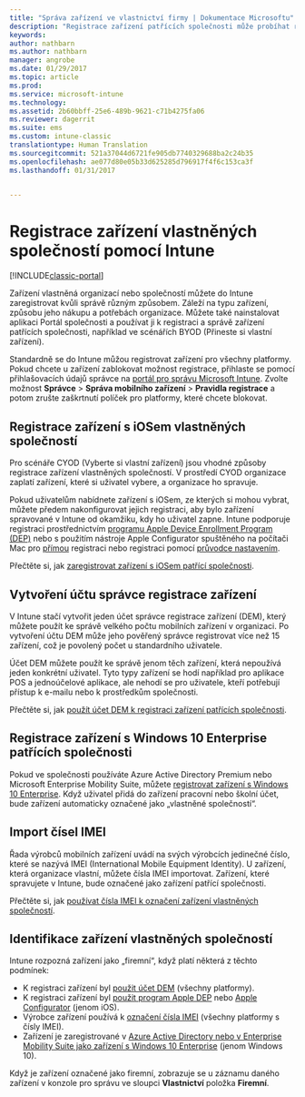 ```yaml
---
title: "Správa zařízení ve vlastnictví firmy | Dokumentace Microsoftu"
description: "Registrace zařízení patřících společnosti může probíhat různě. Záleží vždy na typu zařízení, způsobu nákupu a potřebách organizace."
keywords: 
author: nathbarn
ms.author: nathbarn
manager: angrobe
ms.date: 01/29/2017
ms.topic: article
ms.prod: 
ms.service: microsoft-intune
ms.technology: 
ms.assetid: 2b60bbff-25e6-489b-9621-c71b4275fa06
ms.reviewer: dagerrit
ms.suite: ems
ms.custom: intune-classic
translationtype: Human Translation
ms.sourcegitcommit: 521a37044d6721fe905db7740329688ba2c24b35
ms.openlocfilehash: ae077d80e05b33d625285d796917f4f6c153ca3f
ms.lasthandoff: 01/31/2017


---
```


# <a name="enroll-corporate-owned-devices-by-using-intune"></a>Registrace zařízení vlastněných společností pomocí Intune

[!INCLUDE[classic-portal](../includes/classic-portal.md)]

Zařízení vlastněná organizací nebo společností můžete do Intune zaregistrovat kvůli správě různým způsobem. Záleží na typu zařízení, způsobu jeho nákupu a potřebách organizace. Můžete také nainstalovat aplikaci Portál společnosti a používat ji k registraci a správě zařízení patřících společnosti, například ve scénářích BYOD (Přineste si vlastní zařízení).

Standardně se do Intune můžou registrovat zařízení pro všechny platformy. Pokud chcete u zařízení zablokovat možnost registrace, přihlaste se pomocí přihlašovacích údajů správce na [portál pro správu Microsoft Intune](http://manage.microsoft.com). Zvolte možnost **Správce** > **Správa mobilního zařízení** > **Pravidla registrace** a potom zrušte zaškrtnutí políček pro platformy, které chcete blokovat.

## <a name="enroll-corporate-owned-ios-devices"></a>Registrace zařízení s iOSem vlastněných společností

Pro scénáře CYOD (Vyberte si vlastní zařízení) jsou vhodné způsoby registrace zařízení vlastněných společností. V prostředí CYOD organizace zaplatí zařízení, které si uživatel vybere, a organizace ho spravuje.

Pokud uživatelům nabídnete zařízení s iOSem, ze kterých si mohou vybrat, můžete předem nakonfigurovat jejich registraci, aby bylo zařízení spravované v Intune od okamžiku, kdy ho uživatel zapne. Intune podporuje registraci prostřednictvím [programu Apple Device Enrollment Program (DEP)](ios-device-enrollment-program-in-microsoft-intune.md) nebo s použitím nástroje Apple Configurator spuštěného na počítači Mac pro [přímou](ios-direct-enrollment-in-microsoft-intune.md) registraci nebo registraci pomocí [průvodce nastavením](ios-setup-assistant-enrollment-in-microsoft-intune.md).

Přečtěte si, jak [zaregistrovat zařízení s iOSem patřící společnosti](enroll-corporate-owned-ios-devices-in-microsoft-intune.md).

## <a name="create-a-device-enrollment-manager-account"></a>Vytvoření účtu správce registrace zařízení

V Intune stačí vytvořit jeden účet správce registrace zařízení (DEM), který můžete použít ke správě velkého počtu mobilních zařízení v organizaci. Po vytvoření účtu DEM může jeho pověřený správce registrovat více než 15 zařízení, což je povolený počet u standardního uživatele.

Účet DEM můžete použít ke správě jenom těch zařízení, která nepoužívá jeden konkrétní uživatel. Tyto typy zařízení se hodí například pro aplikace POS a jednoúčelové aplikace, ale nehodí se pro uživatele, kteří potřebují přístup k e-mailu nebo k prostředkům společnosti.

Přečtěte si, jak [použít účet DEM k registraci zařízení patřících společnosti](enroll-corporate-owned-devices-with-the-device-enrollment-manager-in-microsoft-intune.md).

## <a name="enroll-corporate-owned-windows-10-enterprise-devices"></a>Registrace zařízení s Windows 10 Enterprise patřících společnosti

Pokud ve společnosti používáte Azure Active Directory Premium nebo Microsoft Enterprise Mobility Suite, můžete [registrovat zařízení s Windows 10 Enterprise](https://docs.microsoft.com/active-directory/active-directory-azureadjoin-windows10-devices-overview). Když uživatel přidá do zařízení pracovní nebo školní účet, bude zařízení automaticky označené jako „vlastněné společností“.

## <a name="import-imei-numbers"></a>Import čísel IMEI

Řada výrobců mobilních zařízení uvádí na svých výrobcích jedinečné číslo, které se nazývá IMEI (International Mobile Equipment Identity). U zařízení, která organizace vlastní, můžete čísla IMEI importovat. Zařízení, které spravujete v Intune, bude označené jako zařízení patřící společnosti.

Přečtěte si, jak [používat čísla IMEI k označení zařízení vlastněných společností](specify-corporate-owned-devices-with-international-mobile-equipment-identity-imei-numbers.md).

## <a name="identify-a-device-as-corporate-owned"></a>Identifikace zařízení vlastněných společností

Intune rozpozná zařízení jako „firemní“, když platí některá z těchto podmínek:

 - K registraci zařízení byl [použit účet DEM](enroll-corporate-owned-devices-with-the-device-enrollment-manager-in-microsoft-intune.md) (všechny platformy).
 - K registraci zařízení byl [použit program Apple DEP](ios-device-enrollment-program-in-microsoft-intune.md) nebo [Apple Configurator](ios-setup-assistant-enrollment-in-microsoft-intune.md) (jenom iOS).
 - Výrobce zařízení používá k [označení čísla IMEI](specify-corporate-owned-devices-with-international-mobile-equipment-identity-imei-numbers.md) (všechny platformy s čísly IMEI).
 - Zařízení je zaregistrované v [Azure Active Directory nebo v Enterprise Mobility Suite jako zařízení s Windows 10 Enterprise](https://docs.microsoft.com/active-directory/active-directory-azureadjoin-windows10-devices-overview) (jenom Windows 10).

Když je zařízení označené jako firemní, zobrazuje se u záznamu daného zařízení v konzole pro správu ve sloupci **Vlastnictví** položka **Firemní**. 

